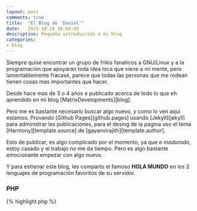 ```yaml
---
layout: post
comments: true
title:  "El Blog de 'Daniel'"
date:   2015-10-16 16:08:45
description: Pequeña introducción a mi blog
categories:
- blog
---
```

Siempre quise encontrar un grupo de frikis fanaticos a GNU/Linux y a la programación que apoyaran toda idea loca que viene a mi mente, pero lamentablemente fracasé, parece que todas las personas que me rodean tienen cosas mas importantes que hacer.

Desde hace mas de 3 o 4 años e publicado acerca de todo lo que eh aprendido en mi blog [MatrixDevelopments][blog].

Pero me es bastante necesario buscar algo nuevo, y como lo ven aqui estamos.
Provando [Github Pages][github.pages] usando [Jekyll][jekyll] para administrar las publicaciones, para el desing de la pagina uso el tema [Harmony][template.source] de [gayanvirajith][template.author].

Esto de publicar, es algo complicado por el momento, ya que e _madurado_, estoy casado y el trabajo no me da tiempo. Pero es algo bastante emocionante empezar con algo nuevo.

Y para estrenar este blog, les comparto el famoso **HOLA MUNDO** en los 2 lenguajes de programación favoritos de su servidor.

### PHP
{% highlight php %}
<?php

$hola = function($subject)
{
    return sprintf('Hola %s',$subject);
};

echo $hola('Mundo');

{% endhighlight %}

### Java
{% highlight java %}

public class HolaMundo{
	
    public static void main(String args[]){

        System.out.println("Hola Mundo");

    }
}

{% endhighlight %}

Jaja pronto publicare algo mas interesante.

[blog]: https://matrixdevelopments.blogspot.com
[github.pages]: https://pages.github.com
[jekyll]: http://www.jekyllrb.com
[template.source]: https://github.com/gayanvirajith/harmony
[template.author]: https://github.com/gayanvirajith
